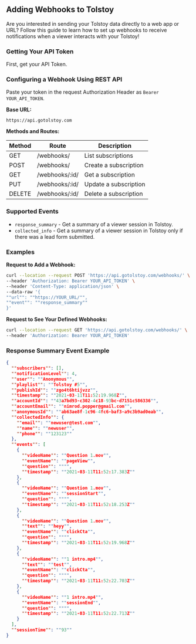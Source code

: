 ## Adding Webhooks to Tolstoy

Are you interested in sending your Tolstoy data directly to a web app or URL? Follow this guide to learn how to set up webhooks to receive notifications when a viewer interacts with your Tolstoy!

### Getting Your API Token

First, get your API Token.

### Configuring a Webhook Using REST API

Paste your token in the request Authorization Header as `Bearer YOUR_API_TOKEN`.

**Base URL:**

```
https://api.gotolstoy.com
```

**Methods and Routes:**

| Method | Route              | Description                |
|--------|--------------------|----------------------------|
| GET    | /webhooks/         | List subscriptions         |
| POST   | /webhooks/         | Create a subscription      |
| GET    | /webhooks/:id/     | Get a subscription         |
| PUT    | /webhooks/:id/     | Update a subscription      |
| DELETE | /webhooks/:id/     | Delete a subscription      |

### Supported Events

- `response_summary` - Get a summary of a viewer session in Tolstoy.
- `collected_info` - Get a summary of a viewer session in Tolstoy only if there was a lead form submitted.

### Examples

**Request to Add a Webhook:**

```sh
curl --location --request POST 'https://api.gotolstoy.com/webhooks/' \
--header 'Authorization: Bearer YOUR_API_TOKEN' \
--header 'Content-Type: application/json' \
--data-raw '{
""url"": ""https://YOUR_URL/"",
""event"": ""response_summary""
}'
```

**Request to See Your Defined Webhooks:**

```sh
curl --location --request GET 'https://api.gotolstoy.com/webhooks/' \
--header 'Authorization: Bearer YOUR_API_TOKEN'
```

### Response Summary Event Example

```json
{
  ""subscribers"": [],
  ""notificationLevel"": 4,
  ""user"": ""Anonymous"",
  ""playlist"": ""Tolstoy #5"",
  ""publishId"": ""zgo4t6htijvzz"",
  ""timestamp"": ""2021-03-11T11:52:19.968Z"",
  ""accountId"": ""43a7bd93-c302-4c18-93bc-d7151c586336"",
  ""accountEmail"": ""nimrod.popper@gmail.com"",
  ""anonymousId"": ""ab63ae8f-1c96-4fc6-baf3-a9c3b9ad0eab"",
  ""collectedInfo"": {
    ""email"": ""newuser@test.com"",
    ""name"": ""newuser"",
    ""phone"": ""123123""
  },
  ""events"": [
    {
      ""videoName"": ""Question 1.mov"",
      ""eventName"": ""pageView"",
      ""question"": """",
      ""timestamp"": ""2021-03-11T11:52:17.383Z""
    },
    {
      ""videoName"": ""Question 1.mov"",
      ""eventName"": ""sessionStart"",
      ""question"": """",
      ""timestamp"": ""2021-03-11T11:52:18.253Z""
    },
    {
      ""videoName"": ""Question 1.mov"",
      ""text"": ""heyy"",
      ""eventName"": ""clickCta"",
      ""question"": """",
      ""timestamp"": ""2021-03-11T11:52:19.968Z""
    },
    {
      ""videoName"": ""1 intro.mp4"",
      ""text"": ""test"",
      ""eventName"": ""clickCta"",
      ""question"": """",
      ""timestamp"": ""2021-03-11T11:52:22.703Z""
    },
    {
      ""videoName"": ""1 intro.mp4"",
      ""eventName"": ""sessionEnd"",
      ""question"": """",
      ""timestamp"": ""2021-03-11T11:52:22.713Z""
    }
  ],
  ""sessionTime"": ""93""
}
```
